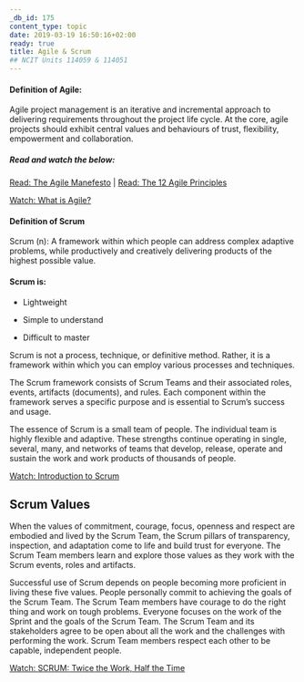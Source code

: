 ```yaml
---
_db_id: 175
content_type: topic
date: 2019-03-19 16:50:16+02:00
ready: true
title: Agile & Scrum
## NCIT Units 114059 & 114051
---
```


#### Definition of Agile:

Agile project management is an iterative and incremental approach to delivering requirements throughout the project life cycle. At the core, agile projects should exhibit central values and behaviours of trust, flexibility, empowerment and collaboration.

##### Read and watch the below:

[Read: The Agile Manefesto](https://agilemanifesto.org/) | [Read: The 12 Agile Principles](https://agilemanifesto.org/principles.html)

[Watch: What is Agile?](https://youtu.be/Z9QbYZh1YXY)

#### Definition of Scrum

Scrum (n): A framework within which people can address complex adaptive problems, while productively and creatively delivering products of the highest possible value.

#### Scrum is:

- Lightweight

- Simple to understand

- Difficult to master

Scrum is not a process, technique, or definitive method. Rather, it is a framework within which you can employ various processes and techniques.

The Scrum framework consists of Scrum Teams and their associated roles, events, artifacts (documents), and rules. Each component within the framework serves a specific purpose and is essential to Scrum’s success and usage.

The essence of Scrum is a small team of people. The individual team is highly flexible and adaptive. These strengths continue operating in single, several, many, and networks of teams that develop, release, operate and sustain the work and work products of thousands of people.

[Watch: Introduction to Scrum](https://youtu.be/9TycLR0TqFA)

## Scrum Values

When the values of commitment, courage, focus, openness and respect are embodied and lived by the Scrum Team, the Scrum pillars of transparency, inspection, and adaptation come to life and build trust for everyone. The Scrum Team members learn and explore those values as they work with the Scrum events, roles and artifacts.

Successful use of Scrum depends on people becoming more proficient in living these five values. People personally commit to achieving the goals of the Scrum Team. The Scrum Team members have courage to do the right thing and work on tough problems. Everyone focuses on the work of the Sprint and the goals of the Scrum Team. The Scrum Team and its stakeholders agree to be open about all the work and the challenges with performing the work. Scrum Team members respect each other to be capable, independent people.

[Watch: SCRUM: Twice the Work, Half the Time](https://youtu.be/RaaBrPCo_Mw)

